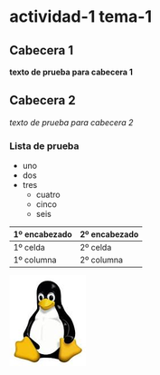# actividad-1 tema-1

## Cabecera 1

**texto de prueba para cabecera 1**

## Cabecera 2

*texto de prueba para cabecera 2*

### Lista de prueba

- uno
- dos
- tres
  - cuatro
  - cinco
  - seis

1º encabezado | 2º encabezado
------------ | -------------
1º celda | 2º celda
1º columna | 2º columna

![logo](tux.jpg)

